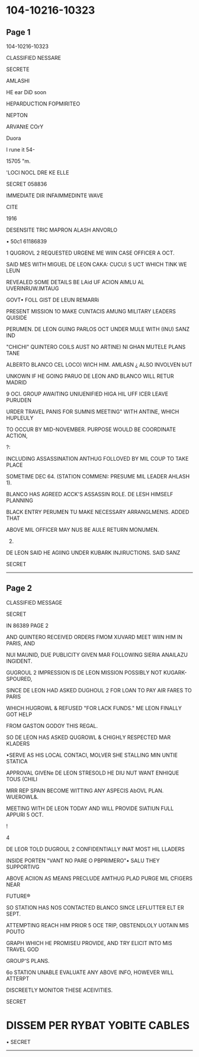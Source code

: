 # 104-10216-10323

## Page 1

104-10216-10323

CLASSIFIED NESSARE

SECRETE

AMLASHI

HE ear DiD soon

HEPARDUCTION FOPMIRITEO

NEPTON

ARVANtE COrY

Duora

I rune it 54-

15705 "m.

'LOCI NOCL DRE KE ELLE

SECRET 058836

IMMEDIATE DIR INFAIMMEDINTE WAVE

CITE

1916

DESENSITE TRIC MAPRON ALASH ANVORLO

• 50c1 61186839

1 QUGROVL 2 REQUESTED URGENE ME WIIN CASE OFFICER A OCT.

SAID MES WITH MIGUEL DE LEON CAKA: CUCU) S UCT WHICH TINK WE LEUN

REVEALED SOME DETAILS BE LAid UF ACION AIMLU AL UVERINRUW.IMTAUG

GOVT• FOLL GIST DE LEUN REMARRi

PRESENT MISSION 1O MAKE CUNTACIS AMUNG MILITARY LEADERS QUISIDE

PERUMEN. DE LEON GUING PARLOS OCT UNDER MULE WITH (INU) SANZ IND

"CHICHI" QUINTERO COILS AUST NO ARTINE) NI GHAN MUTELE PLANS TANE

ALBERTO BLANCO CEL LOCO) WICH HIM. AMLASN ¿ ALSO INVOLVEN bUT

UNKOWN IF HE GOING PARUO DE LEON AND BLANCO WILL RETUR MADRID

9 OCI. GROUP AWAITING UNIUENIFIED HIGA HIL UFF ICER LEAVE PURUDEN

URDER TRAVEL PANIS FOR SUMNIS MEETING" WITH ANTINE, WHICH HUPLEULY

TO OCCUR BY MID-NOVEMBER. PURPOSE WOULD BE COORDINATE ACTION,

?:

INCLUDING ASSASSINATION ANTHUG FOLLOVED BY MIL COUP TO TAKE PLACE

SOMETIME DEC 64. (STATION COMMENI: PRESUME MIL LEADER AHLASH 1).

BLANCO HAS AGREED ACCK'S ASSASSIN ROLE. DE LESH HIMSELF PLANNING

BLACK ENTRY PERUMEN TU MAKE NECESSARY ARRANGLMENIS. ADDED THAT

ABOVE MIL OFFICER MAY NUS BE AULE RETURN MONUMEN.

2.

DE LEON SAID HE AGIING UNDER KUBARK INJIRUCTIONS. SAID SANZ

SECRET

---

## Page 2

CLASSIFIED MESSAGE

SECRET

IN 86389 PAGE 2

AND QUINTERO RECEIVED ORDERS FMOM XUVARD MEET WIIN HIM IN PARIS, AND

NUI MAUNID, DUE PUBLICITY GIVEN MAR FOLLOWING SIERIA ANAILAZU INGIDENT.

GUGROUL 2 IMPRESSION IS DE LEON MISSION POSSIBLY NOT KUGARK-SPOURED,

SINCE DE LEON HAD ASKED DUGHOUL 2 FOR LOAN TO PAY AIR FARES TO PARIS

WHICH HUGROWL & REFUSED "FOR LACK FUNDS." ME LEON FINALLY GOT HELP

FROM GASTON GODOY THIS REGAL.

SO DE LEON HAS ASKED QUGROWL & CHIGHLY RESPECTED MAR KLADERS

•SERVE AS HIS LOCAL CONTACI, MOLVER SHE STALLING MIN UNTIE STATICA

APPROVAL GIVENe DE LEON STRESOLD HE DIU NUT WANT ENHIQUE TOUS (CHILI

MRR REP SPAIN BECOME WITTING ANY ASPECIS AbOVL PLAN. WUEROWL&.

MEETING WITH DE LEON TODAY AND WILL PROVIDE SIATIUN FULL APPURI 5 OCT.

!

4

DE LEOR TOLD DUGROUL 2 CONFIDENTIALLY INAT MOST HIL LLADERS

INSIDE PORTEN "VANT NO PARE O PBPRIMERO"• SALU THEY SUPPORTIVG

ABOVE ACIION AS MEANS PRECLUDE AMTHUG PLAD PURGE MIL CFIGERS NEAR

FUTURE®

SO STATION HAS NOS CONTACTED BLANCO SINCE LEFLUTTER ELT ER SEPT.

ATTEMPTING REACH HIM PRIOR 5 OCE TRIP, OBSTENDLOLY UOTAIN MIS POUTO

GRAPH WHICH HE PROMISEU PROVIDE, AND TRY ELICIT INTO MIS TRAVEL GOD

GROUP'S PLANS.

6o STATION UNABLE EVALUATE ANY ABOVE INFO, HOWEVER WILL ATTERPT

DISCREETLY MONITOR THESE ACEIVITIES.

SECRET

# DISSEM PER RYBAT YOBITE CABLES

• SECRET

---

